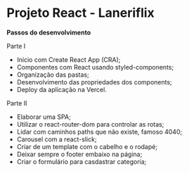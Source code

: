 <h1>Projeto React - Laneriflix</h1>

<b>Passos do desenvolvimento</b>

Parte I

- Início com Create React App (CRA);
- Componentes com React usando styled-components;
- Organização das pastas;
- Desenvolvimento das propriedades dos components;
- Deploy da aplicação na Vercel.

Parte II

- Elaborar uma SPA;
- Utilizar o react-router-dom para controlar as rotas;
- Lidar com caminhos paths que não existe, famoso 4040;
- Carousel com a react-slick;
- Criar de um template com o cabelho e o rodapé;
- Deixar sempre o footer embaixo na página;
- Criar o formulário para casdastrar categoria;

